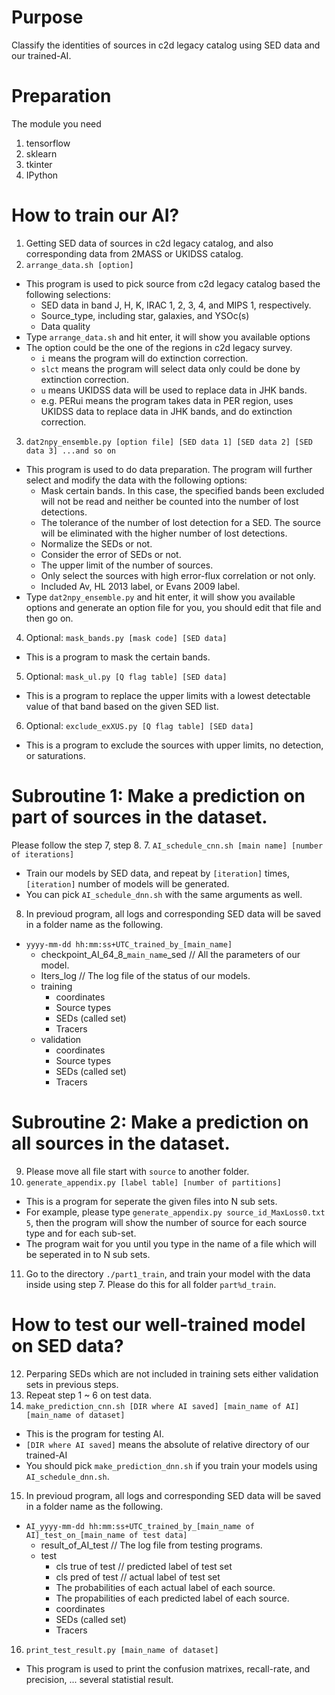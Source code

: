 # Purpose
Classify the identities of sources in c2d legacy catalog using SED data and our trained-AI.

# Preparation
The module you need
1. tensorflow
2. sklearn
3. tkinter
4. IPython

# How to train our AI?
1. Getting SED data of sources in c2d legacy catalog, and also corresponding data from 2MASS or UKIDSS catalog.
2. ```arrange_data.sh [option]```
  + This program is used to pick source from c2d legacy catalog based the following selections:
    + SED data in band J, H, K, IRAC 1, 2, 3, 4, and MIPS 1, respectively.
    + Source_type, including star, galaxies, and YSOc(s)
    + Data quality
  + Type ```arrange_data.sh``` and hit enter, it will show you available options
  + The option could be the one of the regions in c2d legacy survey.
    + ```i``` means the program will do extinction correction.
    + ```slct``` means the program will select data only could be done by extinction correction.
    + ```u``` means UKIDSS data will be used to replace data in JHK bands.
    + e.g. PERui means the program takes data in PER region, uses UKIDSS data to replace data in JHK bands, and do extinction correction.
3. ```dat2npy_ensemble.py [option file] [SED data 1] [SED data 2] [SED data 3] ...and so on```
  + This program is used to do data preparation. The program will further select and modify the data with the following options:
    + Mask certain bands. In this case, the specified bands been excluded will not be read and neither be counted into the number of lost detections.
    + The tolerance of the number of lost detection for a SED. The source will be eliminated with the higher number of lost detections.
    + Normalize the SEDs or not.
    + Consider the error of SEDs or not.
    + The upper limit of the number of sources.
    + Only select the sources with high error-flux correlation or not only.
    + Included Av, HL 2013 label, or Evans 2009 label.
  + Type ```dat2npy_ensemble.py``` and hit enter, it will show you available options and generate an option file for you, you should edit that file and then go on.
4. Optional: ```mask_bands.py [mask code] [SED data]```
  + This is a program to mask the certain bands.
5. Optional: ```mask_ul.py [Q flag table] [SED data]```
  + This is a program to replace the upper limits with a lowest detectable value of that band based on the given SED list.
6. Optional: ```exclude_exXUS.py [Q flag table] [SED data]```
  + This is a program to exclude the sources with upper limits, no detection, or saturations.
# Subroutine 1: Make a prediction on part of sources in the dataset.
Please follow the step 7, step 8.
7. ```AI_schedule_cnn.sh [main name] [number of iterations]```
  + Train our models by SED data, and repeat by ```[iteration]``` times, ```[iteration]``` number of models will be generated.
  + You can pick  ```AI_schedule_dnn.sh``` with the same arguments as well.
8. In previoud program, all logs and corresponding SED data will be saved in a folder name as the following.
  + `yyyy-mm-dd hh:mm:ss+UTC_trained_by_[main_name]`
    + checkpoint_AI_64_8_`main_name`_sed        // All the parameters of our model.
    + Iters_log                             // The log file of the status of our models.
    + training
      + coordinates
      + Source types
      + SEDs (called set)
      + Tracers
    + validation
      + coordinates
      + Source types
      + SEDs (called set)
      + Tracers
# Subroutine 2: Make a prediction on all sources in the dataset.
9. Please move all file start with ```source``` to another folder.
10. ```generate_appendix.py [label table] [number of partitions]```
  + This is a program for seperate the given files into N sub sets.
  + For example, please type ```generate_appendix.py source_id_MaxLoss0.txt 5```, then the program will show the number of source for each source type and for each sub-set.
  + The program wait for you until you type in the name of a file which will be seperated in to N sub sets.
11. Go to the directory ```./part1_train```, and train your model with the data inside using step 7. Please do this for all folder ```part%d_train```.
# How to test our well-trained model on SED data?
12. Perparing SEDs which are not included in training sets either validation sets in previous steps.
13. Repeat step 1 ~ 6 on test data.
14. ```make_prediction_cnn.sh [DIR where AI saved] [main_name of AI] [main_name of dataset]```
  + This is the program for testing AI.
  + ```[DIR where AI saved]``` means the absolute of relative directory of our trained-AI
  + You should pick ```make_prediction_dnn.sh``` if you train your models using ```AI_schedule_dnn.sh```.
15. In previoud program, all logs and corresponding SED data will be saved in a folder name as the following.
  + `AI_yyyy-mm-dd hh:mm:ss+UTC_trained_by_[main_name of AI]_test_on_[main_name of test data]`
    + result_of_AI_test                     // The log file from testing programs.
    + test
      + cls true of test                    // predicted label of test set
      + cls pred of test                    // actual label of test set
      + The probabilities of each actual label of each source.
      + The propabilities of each predicted label of each source.
      + coordinates
      + SEDs (called set)
      + Tracers
16. ```print_test_result.py [main_name of dataset]```
  + This program is used to print the confusion matrixes, recall-rate, and precision, ... several statistial result.
